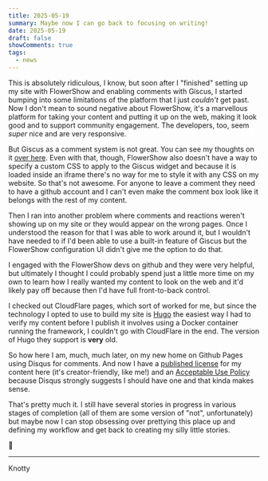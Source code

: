 ```yaml
---
title: 2025-05-19
summary: Maybe now I can go back to focusing on writing!
date: 2025-05-19
draft: false
showComments: true
tags:
  - news
---
```

This is absolutely ridiculous, I know, but soon after I "finished" setting up my site with FlowerShow and enabling comments with Giscus, I started bumping into some limitations of the platform that I just *couldn't* get past.  Now I don't mean to sound negative about FlowerShow, it's a marvellous platform for taking your content and putting it up on the web, making it look good and to support community engagement.  The developers, too, seem *super* nice and are very responsive.

But Giscus as a comment system is not great.  You can see my thoughts on it [over here](Notes%20and%20Comments/2025-04-22.md).  Even with that, though, FlowerShow also doesn't have a way to specify a custom CSS to apply to the Giscus widget and because it is loaded inside an iframe there's no way for me to style it with any CSS on my website.  So that's not awesome.  For anyone to leave a comment they need to have a github account and I can't even make the comment box look like it belongs with the rest of my content.

Then I ran into another problem where comments and reactions weren't showing up on my site or they would appear on the wrong pages.  Once I understood the reason for that I was able to work around it, but I wouldn't have needed to if I'd been able to use a built-in feature of Giscus but the FlowerShow configuration UI didn't give me the option to do that.

I engaged with the FlowerShow devs on github and they were very helpful, but ultimately I thought I could probably spend just a little more time on my own to learn how I really wanted my content to look on the web and it'd likely pay off because then I'd have full front-to-back control.

I checked out CloudFlare pages, which sort of worked for me, but since the technology I opted to use to build my site is [Hugo](https://gohugo.io/) the easiest way I had to verify my content before I publish it involves using a Docker container running the framework, I couldn't go with CloudFlare in the end. The version of Hugo they support is **very** old.

So how here I am, much, much later, on my new home on Github Pages using Disqus for comments.  And now I have a [published license](license.md) for my content here (it's creator-friendly, like me!) and an [Acceptable Use Policy](Acceptable_Use_Policy.md) because Disqus strongly suggests I should have one and that kinda makes sense.

That's pretty much it. I still have several stories in progress in various stages of completion (all of them are some version of "not", unfortunately) but maybe now I can stop obsessing over prettying this place up and defining my workflow and get back to creating my silly little stories.

🤩

***
<signature>Knotty</signature>
